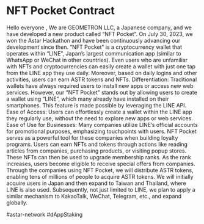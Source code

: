 # NFT Pocket Contract

Hello everyone , We are GEOMETRON LLC, a Japanese company, and we have developed a new product called “NFT Pocket”.
On July 30, 2023, we won the Astar Hackathon and have been continuously advancing our development since then.
“NFT Pocket” is a cryptocurrency wallet that operates within “LINE”, Japan’s largest communication app (similar to WhatsApp or WeChat in other countries).
Even users who are unfamiliar with NFTs and cryptocurrencies can easily create a wallet with just one tap from the LINE app they use daily. Moreover, based on daily logins and other activities, users can earn ASTR tokens and NFTs.
Differentiation: Traditional wallets have always required users to install new apps or access new web services. However, our “NFT Pocket” stands out by allowing users to create a wallet using “LINE”, which many already have installed on their smartphones. This feature is made possible by leveraging the LINE API.
Ease of Access: Users can effortlessly create a wallet within the LINE app they regularly use, without the need to explore new apps or web services.
Ease of Use for Businesses: Many companies utilize LINE’s official accounts for promotional purposes, emphasizing touchpoints with users. NFT Pocket serves as a powerful tool for these companies when building loyalty programs. Users can earn NFTs and tokens through actions like reading articles from companies, purchasing products, or visiting popup stores. These NFTs can then be used to upgrade membership ranks.
As the rank increases, users become eligible to receive special offers from companies.
Through the companies using NFT Pocket, we will distribute ASTR tokens, enabling tens of millions of people to acquire ASTR tokens. We will initially acquire users in Japan and then expand to Taiwan and Thailand, where LINE is also used. Subsequently, not just limited to LINE, we plan to apply a similar mechanism to KakaoTalk, WeChat, Telegram, etc., and expand globally.

#astar-network #dAppStaking
